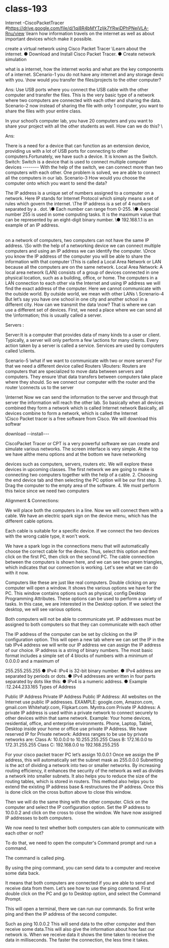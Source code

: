 # class-193
Internet -CiscoPacketTracer
#https://drive.google.com/file/d/1qj8R4bMYTzIjk7YRwiDPhPNeiVLA-Rnu/view
\learn how information travels on the internet as well as about important devices which make it possible.


create a virtual network using Cisco Packet Tracer
\Learn about the internet.
● Download and Install Cisco Packet Tracer.
● Create network simulation

what is a internet, how the internet works and what are the key components of a internet.
SCenario-1
you do not have any internet and any storage devic with you. \how would you transfer the files/projects to the other computer?

Ans: Use USB ports where you connect the USB cable with the other computer and transfer the files. This is the very basic type of a network where two computers are connected with each other and sharing the data.
Scenario-2
now instead of sharing the file with only 1 computer, you want to share the files with your entire class.


In your school’s computer lab, you have 20 computers and you want to share your project with all the other students as well. How can we do this? \

Ans:

There is a need for a device that can function as an extension device, providing us with a lot of USB ports for connecting to other computers.Fortunately, we have such a device. It is known as the Switch.
Switch: Switch is a device that is used to connect multiple computer devices -------- With the help of the switch, we can connect more than two computers with each other. One problem is solved, we are able to connect all the computers in our lab.
Scenario-3
How would you choose the computer onto which you want to send the data?

The IP address is a unique set of numbers assigned to a computer on a network.
Here IP stands for Internet Protocol which simply means a set of rules which govern the internet. \The IP address is a set of 4 numbers separated by a . dot. \● Each number can range from 0-255. \● A special number 255 is used in some computing tasks. It is the maximum value that can be represented by an eight-digit binary number. \● 192.168.1.1 is an example of an IP address.

\
on a network of computers, two computers can not have the same IP address. \So with the help of a networking device we can connect multiple computers and using an IP address we can identify the computer. \Once you know the IP address of the computer you will be able to share the information with that computer \This is called a Local Area Network or LAN because all the computers are on the same network.
Local Area Network: A local area network (LAN) consists of a group of devices connected in one physical location, such as a building, office, or home. The computers in a LAN connection to each other via the Internet and using IP address we will find the exact address of the computer. Here we cannot communicate with the outside world. By outside world, we mean with other LANs
\\ Screnario-4
But let’s say you have one school in one city and another school in a different city. How can we transmit the data \now? That is where we can use a different set of devices. First, we need a place where we can send all the \information; this is usually called a server.

Servers :

Server:It is a computer that provides data of many kinds to a user or client. Typically, a server will only perform a few \actions for many clients. Every action taken by a server is called a service. Services are used by computers called \clients.

Scenario-5
\what if we want to communicate with two or more servers?
For that we need a different device called Routers \Routers: Routers are computers that are specialized to move data between servers and computers. They ensure \that data transfers between computers take place where they should. So we connect our computer with the router and the router \connects us to the server

\Internet
Now we can send the information to the server and through that server the information will reach the other lab. So basically when all devices combined they form a network which is called Internet network Basically, all devices combine to form a network, which is called the Internet \
\Cisco Packet tracer is a free software from Cisco. We will download this softwar

download --install---

CiscoPacket Tracer or CPT is a very powerful software we can create and simulate various networks. The screen interface is very simple. At the top we have allthe menu options and at the bottom we have networking

devices such as computers, servers, routers etc. We will explore these devices in upcoming classes.
The first network we are going to make is connecting two computers together with the help of a cable. 2. Choosing the end device tab and then selecting the PC option will be our first step. 3. Drag the computer to the empty area of the software. 4. We must perform this twice since we need two computers

Alignment & Connections:

We will place both the computers in a line.
Now we will connect them with a cable.
We have an electric spark sign on the device menu, which has the different cable options.

Each cable is suitable for a specific device. If we connect the two devices with the wrong cable type, it won't work.

We have a spark logo in the connections menu that will automatically choose the correct cable for the device.
Thus, select this option and then click on the first PC, then click on the second PC.
The cable connection between the computers is shown here, and we can see two green triangles, which indicates that our connection is working.
Let's see what we can do with it now.

Computers like these are just like real computers.
Double clicking on any computer will open a window. It shows the various options we have for the PC.
This window contains options such as physical, config Desktop Programming Attributes. These options can be used to perform a variety of tasks. In this case, we are interested in the Desktop option. If we select the desktop, we will see various options.

Both computers will not be able to communicate yet. IP addresses must be assigned to both computers so that they can communicate with each other

The IP address of the computer can be set by clicking on the IP configuration option.
This will open a new tab where we can set the IP
in the tab IPv4 address we will write our IP address we can assign the IP address of our choice. IP address is a string of binary numbers. The most basic format includes a simple set of 4 blocks of numbers with a minimum of 0.0.0.0 and a maximum of

255.255.255.255 ● IPv4: IPv4 is 32-bit binary number. ● IPv4 address are separated by periods or dots. ● IPv4 addresses are written in four parts separated by dots like this: ● IPv4 is a numeric address. ● Example :12.244.233.165 Types of Address

Public IP Address
Private IP Address Public IP Address: All websites on the Internet use public IP addresses. EXAMPLE: google.com, Amazon.com, gmail.com Whitehatjr.com, Flipkart.com. Myntra.com Private IP Address: A private IP address is used within a private network to connect securely to other devices within that same network. Example: Your home devices, residential, office, and enterprise environments.
Phone, Laptop, Tablet, Desktop inside your home or office use private IP Address. We have reserved IP for Private network: Address ranges to be use by private networks are: Class A: 10.0.0.0 to 10.255.255.255 Class B: 172.16.0.0 to 172.31.255.255 Class C: 192.168.0.0 to 192.168.255.255

For your cisco packet tracer PC let’s assign 10.0.0.1 Once we assign the IP address, this will automatically set the subnet mask as 255.0.0.0 Subnetting is the act of dividing a network into two or smaller networks. By increasing routing efficiency, it enhances the security of the network as well as divides a network into smaller subnets. It also helps you to reduce the size of the routing tables, which is stored in routers. This method also helps you to extend the existing IP address base & restructures the IP address. Once this is done click on the cross button above to close this window.

Then we will do the same thing with the other computer. Click on the computer and select the IP configuration option. Set the IP address to 10.0.0.2 and click on the cross to close the window. We have now assigned IP addresses to both computers.

We now need to test whether both computers can able to communicate with each other or not?

To do that, we need to open the computer's Command prompt and run a command.

The command is called ping.

By using the ping command, you can send data to a computer and receive some data back.

It means that both computers are connected if you are able to send and receive data from them. Let’s see how to use the ping command. First double click on the PC and go to Desktop option, and select the Command Prompt.

This will open a terminal, there we can run our commands. So first write ping and then the IP address of the second computer.

Such as ping 10.0.0.2
This will send data to the other computer and then receive some data.This will also give the information about how fast our network is.
When we receive data it shows the time taken to receive the data in milliseconds.
The faster the connection, the less time it takes.

